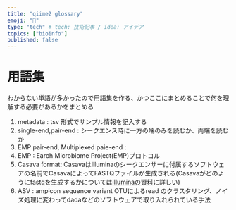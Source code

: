 ```yaml
---
title: "qiime2 glossary"
emoji: "🤖"
type: "tech" # tech: 技術記事 / idea: アイデア
topics: ["bioinfo"]
published: false
---
```


# 用語集
わからない単語が多かったので用語集を作る、かつここにまとめることで何を理解する必要があるかをまとめる

1. metadata : tsv 形式でサンプル情報を記入する
2. single-end,pair-end : シークエンス時に一方の端のみを読むか、両端を読むか
3. EMP pair-end, Multiplexed paie-end : 
4. EMP : Earch Microbiome Project(EMP)プロトコル
5. Casava format: CasavaはIlluminaのシークエンサーに付属するソフトウェアの名前でCasavaによってFASTQファイルが生成される(Casavaがどのようにfastqを生成するかについては[Illuminaの資料](https://jp.illumina.com/content/dam/illumina-marketing/apac/japan/documents/pdf/2013_techsupport_session24.pdf)に詳しい)
6. ASV : ampicon sequence variant OTUによるread のクラスタリング、ノイズ処理に変わってdadaなどのソフトウェアで取り入れられている手法

